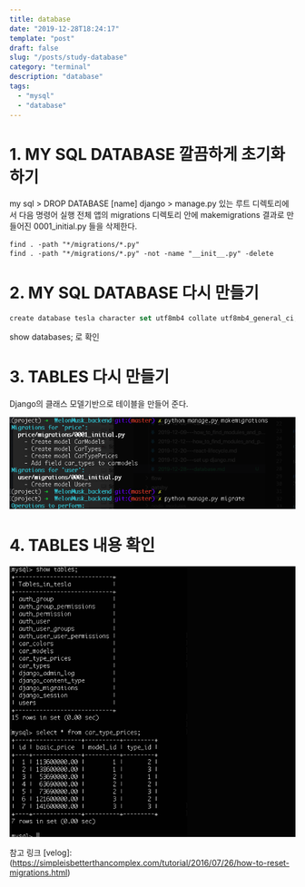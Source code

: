 ```yaml
---
title: database
date: "2019-12-28T18:24:17"
template: "post"
draft: false
slug: "/posts/study-database"
category: "terminal"
description: "database"
tags:
  - "mysql"
  - "database"
---
```


# 1. MY SQL DATABASE 깔끔하게 초기화 하기
my sql > DROP DATABASE [name]
django > manage.py 있는 루트 디렉토리에서 다음 명령어 실행
전체 앱의 migrations 디렉토리 안에 makemigrations 결과로 만들어진 0001_initial.py 들을 삭제한다.
```
find . -path "*/migrations/*.py" 
find . -path "*/migrations/*.py" -not -name "__init__.py" -delete
```

# 2. MY SQL DATABASE 다시 만들기
```javascript
create database tesla character set utf8mb4 collate utf8mb4_general_ci;
```
show databases; 로 확인

# 3. TABLES 다시 만들기
Django의 클래스 모델기반으로 테이블을 만들어 준다.

![migrate](../img/python_migrate.png)

# 4. TABLES 내용 확인

![show tables;](../img/show_tables.png)

참고 링크
[velog]:(https://simpleisbetterthancomplex.com/tutorial/2016/07/26/how-to-reset-migrations.html)